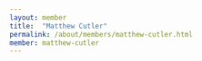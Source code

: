 ```yaml
---
layout: member
title:  "Matthew Cutler"
permalink: /about/members/matthew-cutler.html
member: matthew-cutler
---
```

